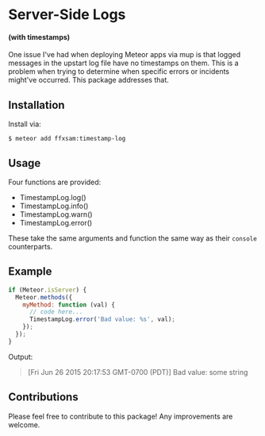 # Server-Side Logs
#### (with timestamps)

One issue I've had when deploying Meteor apps via mup is that logged messages in the upstart log file have no timestamps on them. This is a problem when trying to determine when specific errors or incidents might've occurred. This package addresses that.

## Installation
Install via:

    $ meteor add ffxsam:timestamp-log

## Usage
Four functions are provided:

* TimestampLog.log()
* TimestampLog.info()
* TimestampLog.warn()
* TimestampLog.error()

These take the same arguments and function the same way as their `console` counterparts.

## Example
```javascript
if (Meteor.isServer) {
  Meteor.methods({
    myMethod: function (val) {
      // code here...
      TimestampLog.error('Bad value: %s', val);
    });
  });
}
```
Output:
> [Fri Jun 26 2015 20:17:53 GMT-0700 (PDT)] Bad value: some string

## Contributions

Please feel free to contribute to this package! Any improvements are welcome.